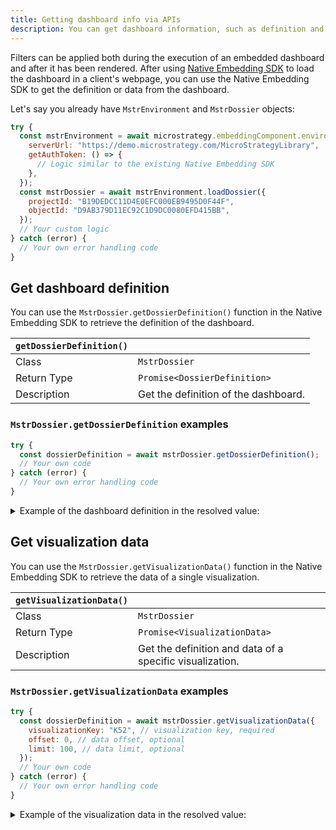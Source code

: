 ```yaml
---
title: Getting dashboard info via APIs
description: You can get dashboard information, such as definition and visualization data, with Native Embedding SDK.
---
```


<Available since="2021 Update 9 (May 2023)"/>

Filters can be applied both during the execution of an embedded dashboard and after it has been rendered. After using [Native Embedding SDK](embed-multiple-viz.md) to load the dashboard in a client's webpage, you can use the Native Embedding SDK to get the definition or data from the dashboard.

Let's say you already have `MstrEnvironment` and `MstrDossier` objects:

```js
try {
  const mstrEnvironment = await microstrategy.embeddingComponent.environments.create({
    serverUrl: "https://demo.microstrategy.com/MicroStrategyLibrary",
    getAuthToken: () => {
      // Logic similar to the existing Native Embedding SDK
    },
  });
  const mstrDossier = await mstrEnvironment.loadDossier({
    projectId: "B19DEDCC11D4E0EFC000EB9495D0F44F",
    objectId: "D9AB379D11EC92C1D9DC0080EFD415BB",
  });
  // Your custom logic
} catch (error) {
  // Your own error handling code
}
```

## Get dashboard definition

You can use the `MstrDossier.getDossierDefinition()` function in the Native Embedding SDK to retrieve the definition of the dashboard.

| `getDossierDefinition()` |                                      |
| ------------------------ | ------------------------------------ |
| Class                    | `MstrDossier`                        |
| Return Type              | `Promise<DossierDefinition>`         |
| Description              | Get the definition of the dashboard. |

### `MstrDossier.getDossierDefinition` examples

```js
try {
  const dossierDefinition = await mstrDossier.getDossierDefinition();
  // Your own code
} catch (error) {
  // Your own error handling code
}
```

<details>
  <summary>Example of the dashboard definition in the resolved value:</summary>

```json
{
  "id": "829F892C7C418AA0242AE08F0F6B89DE",
  "name": "zdeng test dossier",
  "currentChapter": "K36",
  "chapters": [
    {
      "key": "K36",
      "name": "Chapter 1",
      "pages": [
        {
          "key": "K53",
          "name": "Page 1",
          "visualizations": [
            {
              "key": "K52",
              "name": "Visualization 1",
              "visualizationType": "grid"
            }
          ]
        }
      ],
      "filters": []
    }
  ],
  "datasets": [
    {
      "name": "New Dataset 1",
      "id": "84C31F8AD04B29C9A56616A7EF9669A4",
      "availableObjects": [
        {
          "id": "8D679D5111D3E4981000E787EC6DE8A4",
          "name": "Year",
          "type": "attribute",
          "forms": [
            {
              "id": "45C11FA478E745FEA08D781CEA190FE5",
              "name": "ID",
              "dataType": "integer",
              "baseFormCategory": "ID",
              "baseFormType": "number"
            }
          ]
        },
        {
          "id": "7FD5B69611D5AC76C000D98A4CC5F24F",
          "name": "Cost",
          "type": "metric"
        }
      ]
    }
  ]
}
```

</details>

## Get visualization data

You can use the `MstrDossier.getVisualizationData()` function in the Native Embedding SDK to retrieve the data of a single visualization.

| `getVisualizationData()` |                                                          |
| ------------------------ | -------------------------------------------------------- |
| Class                    | `MstrDossier`                                            |
| Return Type              | `Promise<VisualizationData>`                             |
| Description              | Get the definition and data of a specific visualization. |

### `MstrDossier.getVisualizationData` examples

```js
try {
  const dossierDefinition = await mstrDossier.getVisualizationData({
    visualizationKey: "K52", // visualization key, required
    offset: 0, // data offset, optional
    limit: 100, // data limit, optional
  });
  // Your own code
} catch (error) {
  // Your own error handling code
}
```

<details>
  <summary>Example of the visualization data in the resolved value:</summary>

```json
{
  "k": "K52",
  "n": "Visualization 1",
  "key": "K52",
  "name": "Visualization 1",
  "isGrid": true,
  "visualizationType": "grid",
  "definition": {
    "grid": {
      "crossTab": false,
      "metricsPosition": {
        "axis": "columns",
        "index": 0
      },
      "rows": [
        {
          "name": "Year",
          "id": "8D679D5111D3E4981000E787EC6DE8A4",
          "type": "attribute",
          "forms": [
            {
              "id": "45C11FA478E745FEA08D781CEA190FE5",
              "name": "ID",
              "dataType": "integer",
              "baseFormCategory": "ID",
              "baseFormType": "number"
            }
          ],
          "elements": [
            {
              "formValues": ["2014"],
              "id": "h2014;8D679D5111D3E4981000E787EC6DE8A4"
            },
            {
              "formValues": ["2015"],
              "id": "h2015;8D679D5111D3E4981000E787EC6DE8A4"
            },
            {
              "formValues": ["2016"],
              "id": "h2016;8D679D5111D3E4981000E787EC6DE8A4"
            }
          ]
        }
      ],
      "columns": [
        {
          "name": "Metrics",
          "id": "00000000000000000000000000000000",
          "type": "templateMetrics",
          "elements": [
            {
              "name": "Cost",
              "id": "7FD5B69611D5AC76C000D98A4CC5F24F",
              "type": "metric",
              "min": 7343097.059599997,
              "max": 12609466.811,
              "dataType": "double",
              "numberFormatting": {
                "category": 1,
                "decimalPlaces": 0,
                "thousandSeparator": true,
                "currencySymbol": "$",
                "currencyPosition": 0,
                "formatString": "\"$\"#,##0",
                "negativeType": 1
              }
            }
          ]
        }
      ],
      "sorting": {
        "rows": [],
        "columns": [],
        "pageBy": []
      },
      "thresholds": []
    }
  },
  "data": {
    "paging": {
      "total": 3,
      "current": 3,
      "offset": 0,
      "limit": 1000
    },
    "headers": {
      "rows": [[0], [1], [2]],
      "columns": [[0]]
    },
    "metricValues": {
      "raw": [[7343097.059599997], [9777520.649800004], [12609466.811]],
      "formatted": [["$7,343,097"], ["$9,777,521"], ["$12,609,467"]],
      "extras": [[{}], [{}], [{}]]
    }
  },
  "promptOrdering": []
}
```

</details>
